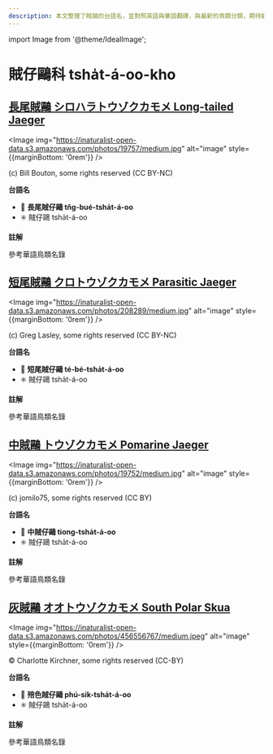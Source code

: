 ```yaml
---
description: 本文整理了賊鷗的台語名，並對照英語與華語翻譯，與最新的鳥類分類，期待能夠供未來的台語鳥類圖鑑當作參考
---
```


import Image from '@theme/IdealImage';

# 賊仔鷗科 tsha̍t-á-oo-kho

## [長尾賊鷗 シロハラトウゾクカモメ Long-tailed Jaeger](https://ebird.org/species/lotjae)

<Image img="https://inaturalist-open-data.s3.amazonaws.com/photos/19757/medium.jpg" alt="image" style={{marginBottom: '0rem'}} />

<div className="image-caption">
(c) Bill Bouton, some rights reserved (CC BY-NC)
</div>

**台語名**

- 🎯 **長尾賊仔鷗 tn̂g-bué-tsha̍t-á-oo**
- ✳️ 賊仔鷗 tsha̍t-á-oo

**註解**

參考華語鳥類名錄

## [短尾賊鷗 クロトウゾクカモメ Parasitic Jaeger](https://ebird.org/species/parjae)

<Image img="https://inaturalist-open-data.s3.amazonaws.com/photos/208289/medium.jpg" alt="image" style={{marginBottom: '0rem'}} />

<div className="image-caption">
(c) Greg Lasley, some rights reserved (CC BY-NC)
</div>

**台語名**

- 🎯 **短尾賊仔鷗 té-bé-tsha̍t-á-oo**
- ✳️ 賊仔鷗 tsha̍t-á-oo

**註解**

參考華語鳥類名錄

## [中賊鷗 トウゾクカモメ Pomarine Jaeger](https://ebird.org/species/pomjae)

<Image img="https://inaturalist-open-data.s3.amazonaws.com/photos/19752/medium.jpg" alt="image" style={{marginBottom: '0rem'}} />

<div className="image-caption">
(c) jomilo75, some rights reserved (CC BY)
</div>

**台語名**

- 🎯 **中賊仔鷗 tiong-tsha̍t-á-oo**
- ✳️ 賊仔鷗 tsha̍t-á-oo

**註解**

參考華語鳥類名錄

## [灰賊鷗 オオトウゾクカモメ South Polar Skua](https://ebird.org/species/sopsku1)

<Image img="https://inaturalist-open-data.s3.amazonaws.com/photos/456556767/medium.jpeg" alt="image" style={{marginBottom: '0rem'}} />

<div className="image-caption">
© Charlotte Kirchner, some rights reserved (CC-BY)
</div>

**台語名**

- 🎯 **殕色賊仔鷗 phú-sik-tsha̍t-á-oo**
- ✳️ 賊仔鷗 tsha̍t-á-oo

**註解**

參考華語鳥類名錄
